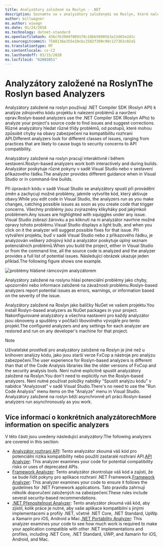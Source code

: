 ```yaml
---
title: Analyzátory založené na Roslyn - .NET
description: Seznamte se s analyzátory založenými na Roslyn, které naleznou problémy a navrhnou opravy těchto problémů.
author: billwagner
ms.author: wiwagn
ms.date: 01/24/2018
ms.technology: dotnet-standard
ms.openlocfilehash: 436cfb3904f0891f8c18bb5890563a13d65e2d1c
ms.sourcegitcommit: 7588136e355e10cbc2582f389c90c127363c02a5
ms.translationtype: MT
ms.contentlocale: cs-CZ
ms.lasthandoff: 03/15/2020
ms.locfileid: "62003051"
---
```

# <a name="the-roslyn-based-analyzers"></a><span data-ttu-id="a488b-103">Analyzátory založené na Roslyn</span><span class="sxs-lookup"><span data-stu-id="a488b-103">The Roslyn based Analyzers</span></span>

<span data-ttu-id="a488b-104">Analyzátory založené na roslyn používají .NET Compiler SDK (Roslyn API) k analýze zdrojového kódu projektu k nalezení problémů a navržení oprav.</span><span class="sxs-lookup"><span data-stu-id="a488b-104">Roslyn-based analyzers use the .NET Compiler SDK (Roslyn APIs) to analyze your project's source code to find issues and suggest corrections.</span></span> <span data-ttu-id="a488b-105">Různé analyzátory hledat různé třídy problémů, od postupů, které mohou způsobit chyby na obavy zabezpečení na kompatibilitu rozhraní API.</span><span class="sxs-lookup"><span data-stu-id="a488b-105">Different analyzers look for different classes of issues, ranging from practices that are likely to cause bugs to security concerns to API compatibility.</span></span>

<span data-ttu-id="a488b-106">Analyzátory založené na roslyn pracují interaktivně i během sestavení.</span><span class="sxs-lookup"><span data-stu-id="a488b-106">Roslyn-based analyzers work both interactively and during builds.</span></span> <span data-ttu-id="a488b-107">Analyzátor poskytuje různé pokyny v sadě Visual Studio nebo v sestavení příkazového řádku.</span><span class="sxs-lookup"><span data-stu-id="a488b-107">The analyzer provides different guidance when in Visual Studio or in command-line builds.</span></span>

<span data-ttu-id="a488b-108">Při úpravách kódu v sadě Visual Studio se analyzátory spustí při provádění změn a zachycují možné problémy, jakmile vytvoříte kód, který aktivuje obavy.</span><span class="sxs-lookup"><span data-stu-id="a488b-108">While you edit code in Visual Studio, the analyzers run as you make changes, catching possible issues as soon as you create code that trigger concerns.</span></span> <span data-ttu-id="a488b-109">Všechny problémy jsou zvýrazněny klikyháky pod jakýmkoli problémem.</span><span class="sxs-lookup"><span data-stu-id="a488b-109">Any issues are highlighted with squiggles under any issue.</span></span> <span data-ttu-id="a488b-110">Visual Studio zobrazí žárovku a po kliknutí na ni analyzátor navrhne možné opravy tohoto problému.</span><span class="sxs-lookup"><span data-stu-id="a488b-110">Visual Studio displays a light bulb, and when you click on it the analyzer will suggest possible fixes for that issue.</span></span> <span data-ttu-id="a488b-111">Při vytváření projektu, buď v sadě Visual Studio nebo z příkazového řádku, je analyzován veškerý zdrojový kód a analyzátor poskytuje úplný seznam potenciálních problémů.</span><span class="sxs-lookup"><span data-stu-id="a488b-111">When you build the project, either in Visual Studio or from the command line, all the source code is analyzed and the analyzer provides a full list of potential issues.</span></span> <span data-ttu-id="a488b-112">Následující obrázek ukazuje jeden příklad.</span><span class="sxs-lookup"><span data-stu-id="a488b-112">The following figure shows one example.</span></span>

![problémy hlášené rámcovým analyzátorem](./media/framework-analyzers-2.png)

<span data-ttu-id="a488b-114">Analyzátory založené na roslynu hlásí potenciální problémy jako chyby, upozornění nebo informace založené na závažnosti problému.</span><span class="sxs-lookup"><span data-stu-id="a488b-114">Roslyn-based analyzers report potential issues as errors, warnings, or information based on the severity of the issue.</span></span>

<span data-ttu-id="a488b-115">Analyzátory založené na Roslyn jako balíčky NuGet ve vašem projektu.</span><span class="sxs-lookup"><span data-stu-id="a488b-115">You install Roslyn-based analyzers as NuGet packages in your project.</span></span> <span data-ttu-id="a488b-116">Nakonfigurované analyzátory a všechna nastavení pro každý analyzátor jsou obnoveny a spuštěny v počítači libovolného vývojáře pro tento projekt.</span><span class="sxs-lookup"><span data-stu-id="a488b-116">The configured analyzers and any settings for each analyzer are restored and run on any developer's machine for that project.</span></span>

> [!NOTE]
> <span data-ttu-id="a488b-117">Uživatelské prostředí pro analyzátory založené na Roslyn je jiné než u knihoven analýzy kódu, jako jsou starší verze FxCop a nástroje pro analýzu zabezpečení.</span><span class="sxs-lookup"><span data-stu-id="a488b-117">The user experience for Roslyn-based analyzers is different than that of the Code Analysis libraries like the older versions of FxCop and the security analysis tools.</span></span>  <span data-ttu-id="a488b-118">Není nutné explicitně spustit analyzátory založené na Roslyn.</span><span class="sxs-lookup"><span data-stu-id="a488b-118">You don't need to explicitly run the Roslyn-based analyzers.</span></span> <span data-ttu-id="a488b-119">Není nutné používat položky nabídky "Spustit analýzu kódu" v nabídce "Analyzovat" v sadě Visual Studio.</span><span class="sxs-lookup"><span data-stu-id="a488b-119">There's no need to use the "Run Code Analysis" menu items on the "Analyze" menu in Visual Studio.</span></span> <span data-ttu-id="a488b-120">Analyzátory založené na roslyn běží asynchronně při práci.</span><span class="sxs-lookup"><span data-stu-id="a488b-120">Roslyn-based analyzers run asynchronously as you work.</span></span>

## <a name="more-information-on-specific-analyzers"></a><span data-ttu-id="a488b-121">Více informací o konkrétních analyzátorech</span><span class="sxs-lookup"><span data-stu-id="a488b-121">More information on specific analyzers</span></span>

<span data-ttu-id="a488b-122">V této části jsou uvedeny následující analyzátory:</span><span class="sxs-lookup"><span data-stu-id="a488b-122">The following analyzers are covered in this section:</span></span>

* <span data-ttu-id="a488b-123">[Analyzátor rozhraní API](api-analyzer.md): Tento analyzátor zkoumá váš kód pro potenciální rizika kompatibility nebo použití zastaralé rozhraní API.</span><span class="sxs-lookup"><span data-stu-id="a488b-123">[API Analyzer](api-analyzer.md): This analyzer examines your code for potential compatibility risks or uses of deprecated APIs.</span></span>
* <span data-ttu-id="a488b-124">[Framework Analyzer](framework-analyzer.md): Tento analyzátor zkontroluje váš kód a zajistí, že se bude řídit pokyny pro aplikace rozhraní .NET Framework.</span><span class="sxs-lookup"><span data-stu-id="a488b-124">[Framework Analyzer](framework-analyzer.md): This analyzer examines your code to ensure it follows the guidelines for .NET Framework applications.</span></span> <span data-ttu-id="a488b-125">Tato pravidla zahrnují několik doporučení založených na zabezpečení.</span><span class="sxs-lookup"><span data-stu-id="a488b-125">These rules include several security-based recommendations.</span></span>
* <span data-ttu-id="a488b-126">[.NET Přenositelnost Analyzer](portability-analyzer.md): Tento analyzátor zkoumá váš kód, aby zjistil, kolik práce je nutné, aby vaše aplikace kompatibilní s jinými implementacemi a profily .NET, včetně .NET Core, .NET Standard, UpWp a Xamarin pro iOS, Android a Mac.</span><span class="sxs-lookup"><span data-stu-id="a488b-126">[.NET Portability Analyzer](portability-analyzer.md): This analyzer examines your code to see how much work is required to make your application compatible with other .NET implementations and profiles, including .NET Core, .NET Standard, UWP, and Xamarin for iOS, Android, and Mac.</span></span>
